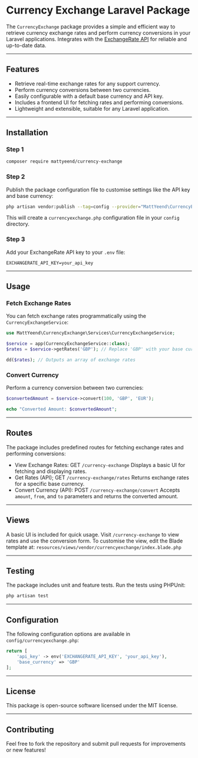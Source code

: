 # Currency Exchange Laravel Package

The `CurrencyExchange` package provides a simple and efficient way to retrieve currency exchange rates and perform currency conversions in your Laravel applications. Integrates with the [ExchangeRate API](https://www.exchangerate-api.com) for reliable and up-to-date data.

---

## Features
- Retrieve real-time exchange rates for any support currency.
- Perform currency conversions between two currencies.
- Easily configurable with a default base currency and API key.
- Includes a frontend UI for fetching rates and performing conversions.
- Lightweight and extensible, suitable for any Laravel application.

---

## Installation
### Step 1
```bash
composer require mattyeend/currency-exchange
```

### Step 2
Publish the package configuration file to customise settings like the API key and base currency:
```bash
php artisan vendor:publish --tag=config --provider="MattYeend\CurrencyExchange\CurrencyExchangeServiceProvider"
```
This will create a `currencyexchange.php` configuration file in your `config` directory.

### Step 3
Add your ExchangeRate API key to your `.env` file:
```env
EXCHANGERATE_API_KEY=your_api_key
```

--- 

## Usage
### Fetch Exchange Rates
You can fetch exchange rates programmatically using the `CurrencyExchangeService`:
```php
use MattYeend\CurrencyExchange\Services\CurrencyExchangeService;

$service = app(CurrencyExchangeService::class);
$rates = $service->getRates('GBP'); // Replace 'GBP' with your base currency

dd($rates); // Outputs an array of exchange rates
```

### Convert Currency
Perform a currency conversion between two currencies:
```php
$convertedAmount = $service->convert(100, 'GBP', 'EUR');

echo "Converted Amount: $convertedAmount";
```

---

## Routes
The package includes predefined routes for fetching exchange rates and performing conversions:
- View Exchange Rates: 
GET `/currency-exchange`
Displays a basic UI for fetching and displaying rates.
- Get Rates (API);
GET `/currency-exchange/rates`
Returns exchange rates for a specific base currency.
- Convert Currency (API):
POST `/currency-exchange/convert`
Accepts `amount`, `from`, and `to` parameters and returns the converted amount.

---

## Views
A basic UI is included for quick usage. Visit `/currency-exchange` to view rates and use the conversion form.
To customise the view, edit the Blade template at:
`resources/views/vendor/currencyexchange/index.blade.php`

---

## Testing
The package includes unit and feature tests. Run the tests using PHPUnit:
```bash
php artisan test
```

--- 

## Configuration
The following configuration options are available in `config/currencyexchange.php`:
```php
return [
    'api_key' -> env('EXCHANGERATE_API_KEY', 'your_api_key'),
    'base_currency' => 'GBP'
];
```

--- 

## License
This package is open-source software licensed under the MIT license.

---

## Contributing
Feel free to fork the repository and submit pull requests for improvements or new features!